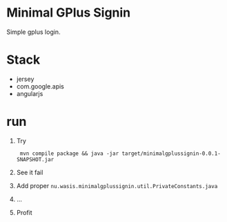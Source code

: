 Minimal GPlus Signin
====================

Simple gplus login.

Stack
=====
 - jersey
 - com.google.apis
 - angularjs

run
===
1. Try

        mvn compile package && java -jar target/minimalgplussignin-0.0.1-SNAPSHOT.jar
2. See it fail
3. Add proper `nu.wasis.minimalgplussignin.util.PrivateConstants.java`
4. ...
5. Profit
